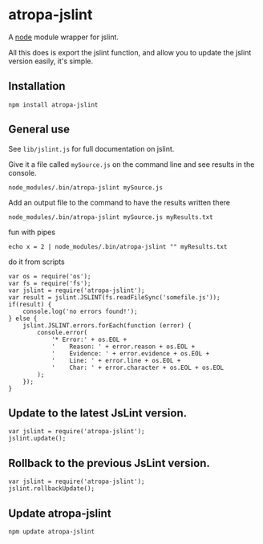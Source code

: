 # atropa-jslint

A [node](http://nodejs.org/) module wrapper for jslint.

All this does is export the jslint function, and allow you to update the jslint version easily, it's simple.

## Installation
```
npm install atropa-jslint
```

## General use

See `lib/jslint.js` for full documentation on jslint.

Give it a file called `mySource.js` on the command line and see results in the
 console.

```
node_modules/.bin/atropa-jslint mySource.js
```

Add an output file to the command to have the results written there

```
node_modules/.bin/atropa-jslint mySource.js myResults.txt
```

fun with pipes

```
echo x = 2 | node_modules/.bin/atropa-jslint "" myResults.txt
```

do it from scripts

```
var os = require('os');
var fs = require('fs');
var jslint = require('atropa-jslint');
var result = jslint.JSLINT(fs.readFileSync('somefile.js'));
if(result) {
    console.log('no errors found!');
} else {
    jslint.JSLINT.errors.forEach(function (error) {
        console.error(
            '* Error:' + os.EOL +
            '    Reason: ' + error.reason + os.EOL +
            '    Evidence: ' + error.evidence + os.EOL +
            '    Line: ' + error.line + os.EOL +
            '    Char: ' + error.character + os.EOL + os.EOL
        );
    });
}
```


## Update to the latest JsLint version.

```
var jslint = require('atropa-jslint');
jslint.update();
```


## Rollback to the previous JsLint version.

```
var jslint = require('atropa-jslint');
jslint.rollbackUpdate();
```

## Update atropa-jslint
```
npm update atropa-jslint
```